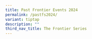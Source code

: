 ```yaml
---
title: Past Frontier Events 2024
permalink: /pastfs2024/
variant: tiptap
description: ""
third_nav_title: The Frontier Series
---
```

